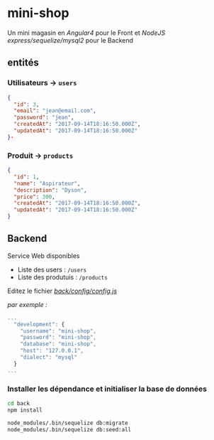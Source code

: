 # mini-shop

Un mini magasin en _Angular4_ pour le Front et _NodeJS_ _express/sequelize/mysql2_ pour le Backend

## entités

### Utilisateurs -> `users`

```JSON
{
  "id": 3,
  "email": "jean@email.com",
  "password": "jean",
  "createdAt": "2017-09-14T18:16:50.000Z",
  "updatedAt": "2017-09-14T18:16:50.000Z"
}·
```

### Produit -> `products`



```JSON
{
  "id": 1,
  "name": "Aspirateur",
  "description": "Dyson",
  "price": 300,
  "createdAt": "2017-09-14T18:16:50.000Z",
  "updatedAt": "2017-09-14T18:16:50.000Z"
}
```
## Backend

Service Web disponibles

- Liste des users : `/users`
- Liste des produtuis : `/products`

Editez le fichier _[back/config/config.js]()_ 

*par exemple :*

```JavaScript
...
  "development": {
    "username": "mini-shop",
    "password": "mini-shop",
    "database": "mini-shop",
    "host": "127.0.0.1",
    "dialect": "mysql"
  }
...
```

### Installer les dépendance et initialiser la base de données

```bash
cd back
npm install

node_modules/.bin/sequelize db:migrate
node_modules/.bin/sequelize db:seed:all
```
